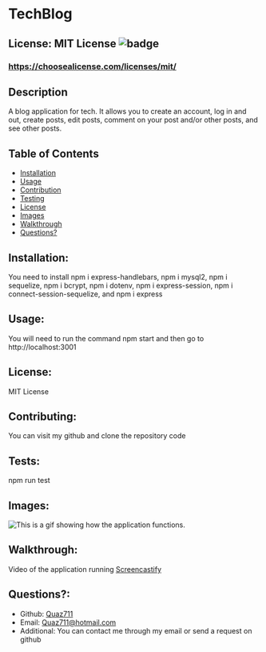 # TechBlog

  ## License: MIT License ![badge](https://img.shields.io/badge/license-MITLicense-orange)
  ###  https://choosealicense.com/licenses/mit/

  ## Description
  A blog application for tech. It allows you to create an account, log in and out, create posts, edit posts, comment on your post and/or other posts, and see other posts.

  ## Table of Contents 
  - [Installation](#installation)
  - [Usage](#usage)
  - [Contribution](#contributing)
  - [Testing](#tests)
  - [License](#license)
  - [Images](#images)
  - [Walkthrough](#walkthrough)
  - [Questions?](#questions)
    
  ## Installation:
  You need to install npm i express-handlebars, npm i mysql2, npm i sequelize, npm i bcrypt, npm i dotenv, npm i express-session, npm i connect-session-sequelize, and npm i express

  ## Usage:
  You will need to run the command npm start and then go to http://localhost:3001

  ## License:
  MIT License

  ## Contributing:
  You can visit my github and clone the repository code

  ## Tests:
  npm run test
  
  ## Images:
  ![This is a gif showing how the application functions.](./assets/images/application.gif)

  ## Walkthrough:
  Video of the application running
  [Screencastify](https://drive.google.com/file/d/1vkioHyQ-EjQq3cwMOtYwjyInNh75JlU3/view)

  ## Questions?:
  - Github: [Quaz711](https://github.com/Quaz711)
  - Email: Quaz711@hotmail.com
  - Additional: You can contact me through my email or send a request on github
